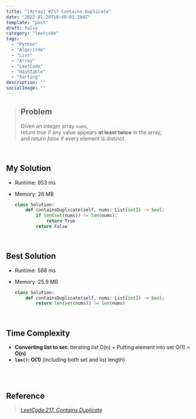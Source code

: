 ```yaml
---
title: "[Array] #217 Contains Duplicate"
date: "2022-01-20T10:48:03.284Z"
template: "post"
draft: false
category: "leetcode"
tags:
  - "Python"
  - "Algorithm"
  - "List"
  - "Array"
  - "LeetCode"
  - "HashTable"
  - "Sorting"
description: ""
socialImage: ""
---
```



> ## Problem
> Given an integer array `nums`,  
> return _true_ if any value appears **at least twice** in the array,  
> and return _false_ if every element is distinct.



<br>

## My Solution
* Runtime: 953 ms
* Memory: 26 MB

    ```python
    class Solution:
        def containsDuplicate(self, nums: List[int]) -> bool:
            if len(set(nums)) != len(nums):
                return True
            return False
    ```

<br>

## Best Solution
* Runtime: 588 ms
* Memory: 25.9 MB

    ```python
    class Solution:
        def containsDuplicate(self, nums: List[int]) -> bool:
            return len(set(nums)) != len(nums)
    ```

<br>

## Time Complexity
* **Converting list to set:** Iterating list O(n) + Putting element into set O(1) = **O(n)**
* **`len()`: O(1)** (including both set and list length)

<br>
<br>

## Reference
> [_LeetCode 217. Contains Duplicate_](https://leetcode.com/problems/contains-duplicate/)
